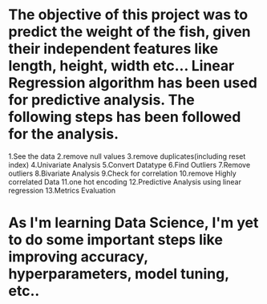 # The objective of this project was to predict the weight of the fish, given their independent features like length, height, width etc... Linear Regression algorithm has been used for predictive analysis. The following steps has been followed for the analysis.

1.See the data
2.remove null values
3.remove duplicates(including reset index)
4.Univariate Analysis
5.Convert Datatype
6.Find Outliers
7.Remove outliers
8.Bivariate Analysis
9.Check for correlation
10.remove Highly correlated Data
11.one hot encoding
12.Predictive Analysis using linear regression
13.Metrics Evaluation

# As I'm learning Data Science, I'm yet to do some important steps like improving accuracy, hyperparameters, model tuning, etc.. 
